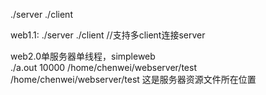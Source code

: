 ./server
./client

web1.1:
./server
./client
//支持多client连接server

web2.0单服务器单线程，simpleweb  
./a.out 10000 /home/chenwei/webserver/test  
/home/chenwei/webserver/test 这是服务器资源文件所在位置  

